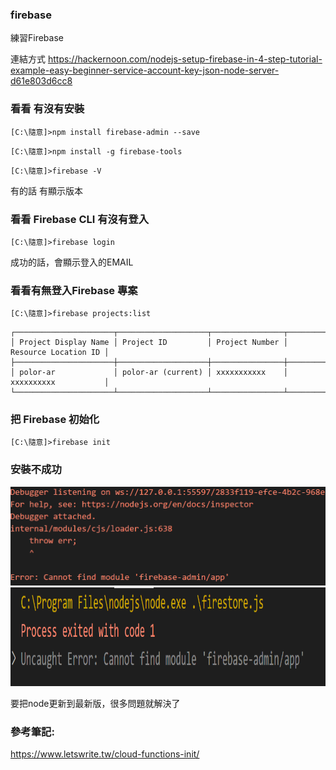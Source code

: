 ### firebase
練習Firebase


連結方式
https://hackernoon.com/nodejs-setup-firebase-in-4-step-tutorial-example-easy-beginner-service-account-key-json-node-server-d61e803d6cc8

### 看看 有沒有安裝 
```
[C:\隨意]>npm install firebase-admin --save
```
```
[C:\隨意]>npm install -g firebase-tools
```
```
[C:\隨意]>firebase -V 
```
有的話 有顯示版本

### 看看  Firebase CLI 有沒有登入
```
[C:\隨意]>firebase login
```
成功的話，會顯示登入的EMAIL

### 看看有無登入Firebase 專案
```
[C:\隨意]>firebase projects:list
```
```
┌──────────────────────┬────────────────────┬────────────────┬──────────────────────┐ 
│ Project Display Name │ Project ID         │ Project Number │ Resource Location ID │ 
├──────────────────────┼────────────────────┼────────────────┼──────────────────────┤ 
│ polor-ar             │ polor-ar (current) │ xxxxxxxxxxx    │ xxxxxxxxxx           │ 
└──────────────────────┴────────────────────┴────────────────┴──────────────────────┘ 
```

### 把 Firebase 初始化
```
[C:\隨意]>firebase init
```
### 安裝不成功
<img src="2021-11-07.png" width="508" height="158">
<img src="2021-11-09.png" width="508" height="158">

要把node更新到最新版，很多問題就解決了

### 參考筆記:
https://www.letswrite.tw/cloud-functions-init/
